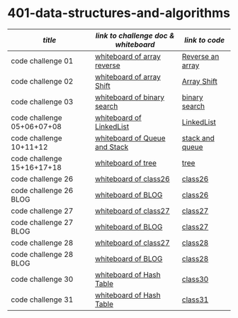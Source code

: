 # 401-data-structures-and-algorithms

|*title*|*link to challenge doc & whiteboard*|*link to code*|
|------------|-------------------------|-------------|
| code challenge 01|[whiteboard of array reverse](codeChallenges/array-reverse/README.md)|[Reverse an array](codeChallenges/array-reverse/README.md)|
| code challenge 02|[whiteboard of array Shift](codeChallenges/array-insert-shift/lib/src/main/java/array/insert/shift/README.md)|[Array Shift](codeChallenges/array-insert-shift/lib/src/main/java/array/insert/shift)|
| code challenge 03|[whiteboard of binary search](codeChallenges/binarysearch/app/src/main/java/binarysearch/README.md)|[binary search](codeChallenges/binarysearch/app/src/main/java/binarysearch)|
| code challenge 05+06+07+08|[whiteboard of LinkedList](dataStructure/linkedList/app/src/main/java/linkedList/README.md)|[LinkedList](dataStructure/linkedList/app/src/main/java/linkedList)|
| code challenge 10+11+12|[whiteboard of Queue and Stack](dataStructure/stack-and-queue/app/src/main/java/stack/and/queue/README.md)|[stack and queue](dataStructure/stack-and-queue/app/src/main/java/stack/and/queue)|
| code challenge 15+16+17+18|[whiteboard of tree](dataStructure/tree/app/src/main/java/tree/README.md)|[tree](dataStructure/tree/app/src/main/java/tree)|
| code challenge 26|[whiteboard of class26](codeChallenges/Class26/app/src/main/java/Class26/whiteBoardClass26.png)|[class26](codeChallenges/Class26/app/src/main/java/Class26)|
| code challenge 26 BLOG|[whiteboard of BLOG](codeChallenges/Class26/app/src/main/java/Class26/BLOG.md)|[class26](codeChallenges/Class26/app/src/main/java/Class26)|
| code challenge 27|[whiteboard of class27](codeChallenges/class27/app/src/main/java/class27/whiteBoardclass27.png)|[class27](codeChallenges/class27/app/src/main/java)|
| code challenge 27 BLOG|[whiteboard of BLOG](codeChallenges/class27/app/src/main/java/class27/BLOG.md)|[class27](codeChallenges/class27/app/src/main/java)|
| code challenge 28|[whiteboard of class27](codeChallenges/class28/app/src/main/java/class28/whiteboardclass28.png)|[class28](ccodeChallenges/class28/app/src/main/java/class28)|
| code challenge 28 BLOG|[whiteboard of BLOG](codeChallenges/class28/app/src/main/java/class28/BOLG.md)|[class28](codeChallenges/class28/app/src/main/java/class28)|
| code challenge 30 |[whiteboard of Hash Table](dataStructure/hashtable/app/src/main/java/hashtable/README.md)|[class30](dataStructure/hashtable/app/src/main/java)|
| code challenge 31 |[whiteboard of Hash Table](dataStructure/hashtable/app/src/main/java/hashtable/whiteboardHashTable.png)|[class31](dataStructure/hashtable/app/src/main/java)|



